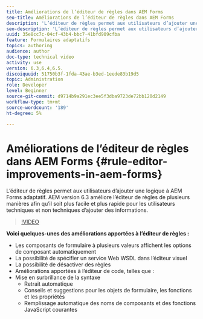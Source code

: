 ```yaml
---
title: Améliorations de l’éditeur de règles dans AEM Forms
seo-title: Améliorations de l’éditeur de règles dans AEM Forms
description: 'L’éditeur de règles permet aux utilisateurs d’ajouter une logique à AEM Forms adaptatif. AEM version 6.3 améliore l’éditeur de règles de plusieurs manières afin qu’il soit plus facile et plus rapide pour les utilisateurs techniques et non techniques d’ajouter des informations. '
seo-description: 'L’éditeur de règles permet aux utilisateurs d’ajouter une logique à AEM Forms adaptatif. AEM version 6.3 améliore l’éditeur de règles de plusieurs manières afin qu’il soit plus facile et plus rapide pour les utilisateurs techniques et non techniques d’ajouter des informations. '
uuid: 35e8cc7c-04cf-43b4-bbc7-41bfd909cfba
feature: Formulaires adaptatifs
topics: authoring
audience: author
doc-type: technical video
activity: use
version: 6.3,6.4,6.5.
discoiquuid: 51750b3f-1fda-43ae-b3ed-1eede83b19d5
topic: Administration
role: Developer
level: Beginner
source-git-commit: d9714b9a291ec3ee5f3dba9723de72bb120d2149
workflow-type: tm+mt
source-wordcount: '189'
ht-degree: 5%

---
```



# Améliorations de l’éditeur de règles dans AEM Forms {#rule-editor-improvements-in-aem-forms}

L’éditeur de règles permet aux utilisateurs d’ajouter une logique à AEM Forms adaptatif. AEM version 6.3 améliore l’éditeur de règles de plusieurs manières afin qu’il soit plus facile et plus rapide pour les utilisateurs techniques et non techniques d’ajouter des informations.

>[!VIDEO](https://video.tv.adobe.com/v/19653?quality=9&learn=on)

**Voici quelques-unes des améliorations apportées à l’éditeur de règles :**

* Les composants de formulaire à plusieurs valeurs affichent les options de composant automatiquement
* La possibilité de spécifier un service Web WSDL dans l’éditeur visuel
* La possibilité de désactiver des règles
* Améliorations apportées à l’éditeur de code, telles que :
* Mise en surbrillance de la syntaxe
   * Retrait automatique
   * Conseils et suggestions pour les objets de formulaire, les fonctions et les propriétés
   * Remplissage automatique des noms de composants et des fonctions JavaScript courantes
